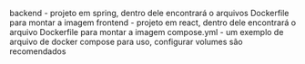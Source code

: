 backend - projeto em spring, dentro dele encontrará o arquivos Dockerfile para montar a imagem
frontend - projeto em react, dentro dele encontrará o arquivo Dockerfile para montar a imagem
compose.yml -  um exemplo de arquivo de docker compose para uso, configurar volumes são recomendados

